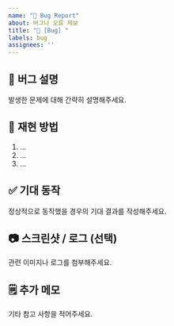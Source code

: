 ```yaml
---
name: "🐛 Bug Report"
about: 버그나 오류 제보
title: "🐛 [Bug] "
labels: bug
assignees: ''
---
```


## 🐞 버그 설명
발생한 문제에 대해 간략히 설명해주세요.

## 🔄 재현 방법
1. ...
2. ...
3. ...

## ✅ 기대 동작
정상적으로 동작했을 경우의 기대 결과를 작성해주세요.

## 📷 스크린샷 / 로그 (선택)
관련 이미지나 로그를 첨부해주세요.

## 🗒️ 추가 메모
기타 참고 사항을 적어주세요.
